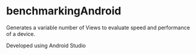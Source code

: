# benchmarkingAndroid
Generates a variable number of Views to evaluate speed and performance of a device.

Developed using Android Studio 
